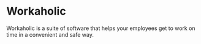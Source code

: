 # Workaholic
Workaholic is a suite of software that helps your employees get to work on time in a convenient and safe way.
